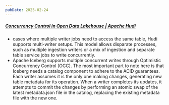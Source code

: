 ```yaml
---
pubDate: 2025-02-24
---
```


##### [Concurrency Control in Open Data Lakehouse | Apache Hudi](https://hudi.apache.org/blog/2025/01/28/concurrency-control/)

- cases where multiple writer jobs need to access the same table, Hudi supports multi-writer setups. This model allows disparate processes, such as multiple ingestion writers or a mix of ingestion and separate table service jobs to write concurrently.
- Apache Iceberg supports multiple concurrent writes through Optimistic Concurrency Control (OCC). The most important part to note here is that Iceberg needs a catalog component to adhere to the ACID guarantees. Each writer assumes it is the only one making changes, generating new table metadata for its operation. When a writer completes its updates, it attempts to commit the changes by performing an atomic swap of the latest metadata.json file in the catalog, replacing the existing metadata file with the new one.
